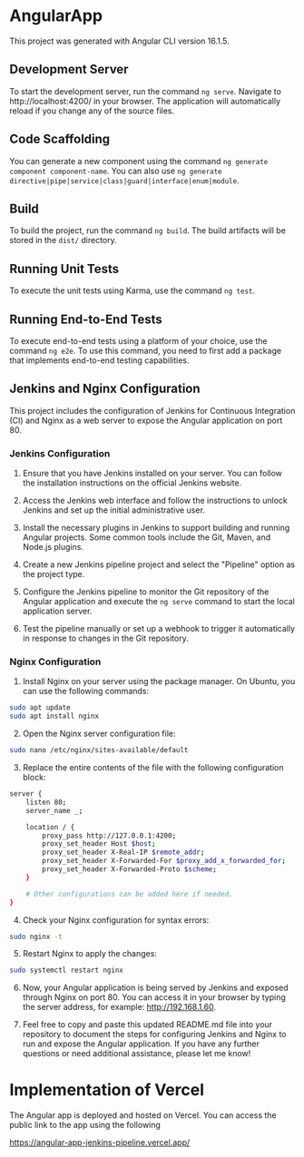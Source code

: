 # AngularApp

This project was generated with Angular CLI version 16.1.5.

## Development Server

To start the development server, run the command `ng serve`. Navigate to http://localhost:4200/ in your browser. The application will automatically reload if you change any of the source files.

## Code Scaffolding

You can generate a new component using the command `ng generate component component-name`. You can also use `ng generate directive|pipe|service|class|guard|interface|enum|module`.

## Build

To build the project, run the command `ng build`. The build artifacts will be stored in the `dist/` directory.

## Running Unit Tests

To execute the unit tests using Karma, use the command `ng test`.

## Running End-to-End Tests

To execute end-to-end tests using a platform of your choice, use the command `ng e2e`. To use this command, you need to first add a package that implements end-to-end testing capabilities.

## Jenkins and Nginx Configuration

This project includes the configuration of Jenkins for Continuous Integration (CI) and Nginx as a web server to expose the Angular application on port 80.

### Jenkins Configuration

1. Ensure that you have Jenkins installed on your server. You can follow the installation instructions on the official Jenkins website.

2. Access the Jenkins web interface and follow the instructions to unlock Jenkins and set up the initial administrative user.

3. Install the necessary plugins in Jenkins to support building and running Angular projects. Some common tools include the Git, Maven, and Node.js plugins.

4. Create a new Jenkins pipeline project and select the "Pipeline" option as the project type.

5. Configure the Jenkins pipeline to monitor the Git repository of the Angular application and execute the `ng serve` command to start the local application server.

6. Test the pipeline manually or set up a webhook to trigger it automatically in response to changes in the Git repository.

### Nginx Configuration

1. Install Nginx on your server using the package manager. On Ubuntu, you can use the following commands:

```bash
sudo apt update
sudo apt install nginx
```

2. Open the Nginx server configuration file:

```bash
sudo nano /etc/nginx/sites-available/default
```
3. Replace the entire contents of the file with the following configuration block:

```bash
server {
    listen 80;
    server_name _;

    location / {
        proxy_pass http://127.0.0.1:4200;
        proxy_set_header Host $host;
        proxy_set_header X-Real-IP $remote_addr;
        proxy_set_header X-Forwarded-For $proxy_add_x_forwarded_for;
        proxy_set_header X-Forwarded-Proto $scheme;
    }

    # Other configurations can be added here if needed.
}
```
4. Check your Nginx configuration for syntax errors:

```bash
sudo nginx -t
```
5. Restart Nginx to apply the changes:

```bash
sudo systemctl restart nginx
```

6. Now, your Angular application is being served by Jenkins and exposed through Nginx on port 80. You can access it in your browser by typing the server address, for example: http://192.168.1.60.

7. Feel free to copy and paste this updated README.md file into your repository to document the steps for configuring Jenkins and Nginx to run and expose the Angular application. If you have any further questions or need additional assistance, please let me know!


# Implementation of Vercel
The Angular app is deployed and hosted on Vercel. You can access the public link to the app using the following

https://angular-app-jenkins-pipeline.vercel.app/